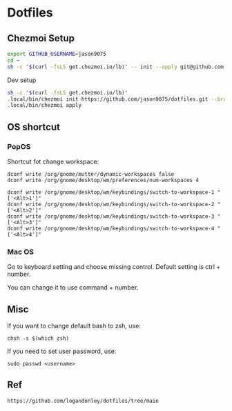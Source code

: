 # Dotfiles

## Chezmoi Setup

```bash
export GITHUB_USERNAME=jason9075
cd ~
sh -c "$(curl -fsLS get.chezmoi.io/lb)" -- init --apply git@github.com:$GITHUB_USERNAME/dotfiles.git
```

Dev setup

```bash
sh -c "$(curl -fsLS get.chezmoi.io/lb)"
.local/bin/chezmoi init https://github.com/jason9075/dotfiles.git --branch dev
.local/bin/chezmoi apply
```

## OS shortcut

### PopOS

Shortcut fot change workspace:

```
dconf write /org/gnome/mutter/dynamic-workspaces false
dconf write /org/gnome/desktop/wm/preferences/num-workspaces 4

dconf write /org/gnome/desktop/wm/keybindings/switch-to-workspace-1 "['<Alt>1']"
dconf write /org/gnome/desktop/wm/keybindings/switch-to-workspace-2 "['<Alt>2']"
dconf write /org/gnome/desktop/wm/keybindings/switch-to-workspace-3 "['<Alt>3']"
dconf write /org/gnome/desktop/wm/keybindings/switch-to-workspace-4 "['<Alt>4']"
```

### Mac OS

Go to keyboard setting and choose missing control. Default setting is ctrl + number.

You can change it to use command + number.

## Misc

If you want to change default bash to zsh, use:

```
chsh -s $(which zsh)
```

If you need to set user password, use:

```
sudo passwd <username>
```

## Ref

```
https://github.com/logandonley/dotfiles/tree/main
```
